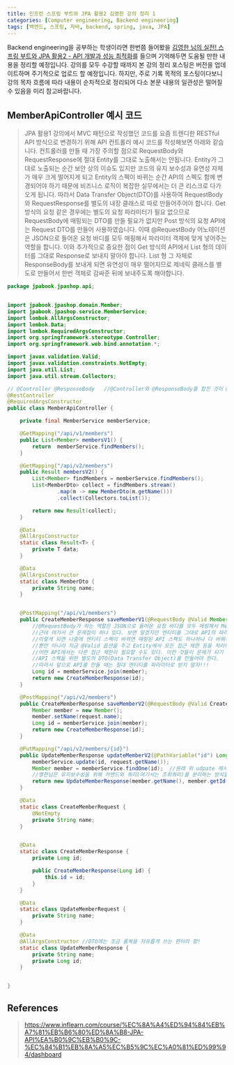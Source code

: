 ```yaml
---
title: 인프런 스프링 부트와 JPA 활용2 김영한 강의 정리 1
categories: [Computer engineering, Backend engineering]
tags: [백엔드, 스프링, 자바, backend, spring, java, JPA]
---
```


Backend engineering을 공부하는 학생이라면 한번쯤 들어봤을 [김영한 님의 실전! 스프링 부트와 JPA 활용2 - API 개발과 성능 최적화](https://www.inflearn.com/course/%EC%8A%A4%ED%94%84%EB%A7%81%EB%B6%80%ED%8A%B8-JPA-API%EA%B0%9C%EB%B0%9C-%EC%84%B1%EB%8A%A5%EC%B5%9C%EC%A0%81%ED%99%94/dashboard)를 들으며 기억해두면 도움될 만한 내용을 정리할 예정입니다. 강의를 모두 수강할 때까지 본 강의 정리 포스팅은 버전을 업데이트하며 주기적으로 업로드 할 예정입니다. 하지만, 주로 기록 목적의 포스팅이다보니 강의 목차 흐름에 따라 내용이 순차적으로 정리되어 다소 본문 내용의 일관성은 떨어질 수 있음을 미리 참고바랍니다. 

## MemberApiController 예시 코드
> JPA 활용1 강의에서 MVC 패턴으로 작성했던 코드를 요즘 트렌디한 RESTful API 방식으로 변경하기 위해 API 컨트롤러 예시 코드를 작성해보면 아래와 같습니다. 컨트롤러를 만들 때 가장 주의할 점으로 RequestBody와 RequestResponse에 절대 Entity를 그대로 노출해서는 안됩니다. Entity가 그대로 노출되는 순간 보안 상의 이슈도 있지만 코드의 유지 보수성과 유연성 자체가 매우 크게 떨어지게 되고 Entity의 스펙이 바뀌는 순간 API의 스펙도 함께 변경되어야 하기 때문에 비즈니스 로직이 복잡한 실무에서는 더 큰 리스크로 다가오게 됩니다. 따라서 Data Transfer Object(DTO)를 사용하여 RequestBody와 RequestResponse를 별도의 내장 클래스로 따로 만들어주어야 합니다. Get 방식의 요청 같은 경우에는 별도의 요청 파라미터가 필요 없으므로 RequestBody에 매핑되는 DTO를 만들 필요가 없지만 Post 방식의 요청 API에는 Request DTO를 만들어 사용하였습니다. 이때 @RequestBody 어노테이션은 JSON으로 들어온 요청 바디를 모두 매핑해서 파라미터 객체에 맞게 넣어주는 역할을 합니다. 이와 추가적으로 중요한 점이 Get 방식의 API에서 List 형의 데이터를 그대로 Response로 보내지 말아야 합니다. List 형 그 자체로 ResponseBody를 보내게 되면 유연성이 매우 떨어지므로 제네릭 클래스를 별도로 만들어서 한번 객체로 감싸준 뒤에 보내주도록 해야합니다.    
   
```java
package jpabook.jpashop.api;


import jpabook.jpashop.domain.Member;
import jpabook.jpashop.service.MemberService;
import lombok.AllArgsConstructor;
import lombok.Data;
import lombok.RequiredArgsConstructor;
import org.springframework.stereotype.Controller;
import org.springframework.web.bind.annotation.*;

import javax.validation.Valid;
import javax.validation.constraints.NotEmpty;
import java.util.List;
import java.util.stream.Collectors;

// @Controller @ResponseBody   //@Controller와 @ResponseBody를 합친 것이 @RestController이다.
@RestController
@RequiredArgsConstructor
public class MemberApiController {

    private final MemberService memberService;

    @GetMapping("/api/v1/members")
    public List<Member> membersV1() {
        return  memberService.findMembers();
    }

    @GetMapping("/api/v2/members")
    public Result membersV2() {
        List<Member> findMembers = memberService.findMembers();
        List<MemberDto> collect = findMembers.stream()
                .map(m -> new MemberDto(m.getName()))
                .collect(Collectors.toList());

        return new Result(collect);
    }

    @Data
    @AllArgsConstructor
    static class Result<T> {
        private T data;
    }

    @Data
    @AllArgsConstructor
    static class MemberDto {
        private String name;
    }


    @PostMapping("/api/v1/members")
    public CreateMemberResponse saveMemberV1(@RequestBody @Valid Member member) {
        //@RequestBody가 하는 역할은 JSON으로 들어온 요청 바디를 모두 매핑해서 Member에 맞게 넣어준다.
        //근데 여기서 큰 문제점이 하나 있다. 보면 알겠지만 엔티티를 그대로 API의 파라미터로 사용하고 있는데
        //이렇게 되면 나중에 엔티티 스펙이 바뀌면 매핑된 API 스펙도 하나하나 다 바꿔줘야한다.
        //뿐만 아니라 지금 @Valid 옵션을 주고 Entity에서 모든 접근 제한 등을 처리하고 있는데
        //어떤 API에서는 다른 접근 제한이 필요할 수도 있다. 이런 것들이 문제가 되기 때문에
        //API 스펙을 위한 별도의 DTO(Data Transfer Object)를 만들어야 한다.
        //따라서 앞으로 API를 만들 때는 절대 엔티티를 파라미터로 받지 말자!!!
        Long id = memberService.join(member);
        return new CreateMemberResponse(id);
    }

    @PostMapping("/api/v2/members")
    public CreateMemberResponse saveMemberV2(@RequestBody @Valid CreateMemberRequest request) {
        Member member = new Member();
        member.setName(request.name);
        Long id = memberService.join(member);
        return new CreateMemberResponse(id);
    }

    @PutMapping("/api/v2/members/{id}")
    public UpdateMemberResponse updateMemberV2(@PathVariable("id") Long id, @RequestBody @Valid UpdateMemberRequest request) {
        memberService.update(id, request.getName());
        Member member = memberService.findOne(id);  //원래 위 udpate 메서드에서 바로 member 객체를 리턴해서 받아 써도 되지만
        //영한님은 유지보수성을 위해 커맨드와 쿼리(여기서는 조회쿼리)를 분리하는 방식을 선호한다고 함. 그래서 별도로 findOne()으로 조회 쿼리를 날린 것이다.
        return new UpdateMemberResponse(member.getName(), member.getId());
    }

    @Data
    static class CreateMemberRequest {
        @NotEmpty
        private String name;
    }


    @Data
    static class CreateMemberResponse {
        private Long id;

        public CreateMemberResponse(Long id) {
            this.id = id;
        }
    }

    @Data
    static class UpdateMemberRequest {
        private String name;
    }

    @Data
    @AllArgsConstructor //DTO에는 조금 롬복을 자유롭게 쓰는 편이라 함!
    static class UpdateMemberResponse {
        private String name;
        private Long id;
    }


}
```


## References
> https://www.inflearn.com/course/%EC%8A%A4%ED%94%84%EB%A7%81%EB%B6%80%ED%8A%B8-JPA-API%EA%B0%9C%EB%B0%9C-%EC%84%B1%EB%8A%A5%EC%B5%9C%EC%A0%81%ED%99%94/dashboard